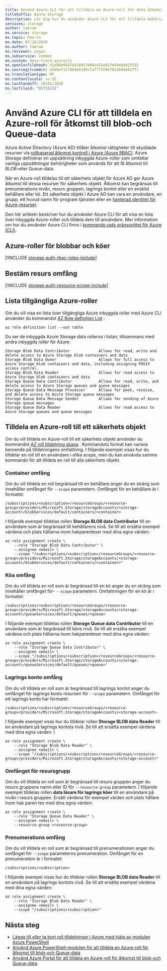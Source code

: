 ```yaml
---
title: Använd Azure CLI för att tilldela en Azure-roll för data åtkomst
titleSuffix: Azure Storage
description: Lär dig hur du använder Azure CLI för att tilldela behörigheter till ett Azure Active Directory säkerhets objekt med rollbaserad åtkomst kontroll i Azure (Azure RBAC). Azure Storage stöder inbyggda och Azure-anpassade roller för autentisering via Azure AD.
services: storage
author: tamram
ms.service: storage
ms.topic: how-to
ms.date: 07/16/2020
ms.author: tamram
ms.reviewer: ozgun
ms.subservice: common
ms.custom: devx-track-azurecli
ms.openlocfilehash: 31d98e0d37da1b957d86e425e01fe04de842f532
ms.sourcegitcommit: eb6bef1274b9e6390c7a77ff69bf6a3b94e827fc
ms.translationtype: MT
ms.contentlocale: sv-SE
ms.lasthandoff: 10/05/2020
ms.locfileid: "91715131"
---
```

# <a name="use-azure-cli-to-assign-an-azure-role-for-access-to-blob-and-queue-data"></a>Använd Azure CLI för att tilldela en Azure-roll för åtkomst till blob-och Queue-data

Azure Active Directory (Azure AD) tillåter åtkomst rättigheter till skyddade resurser via [rollbaserad åtkomst kontroll i Azure (Azure RBAC)](../../role-based-access-control/overview.md). Azure Storage definierar en uppsättning inbyggda Azure-roller som omfattar vanliga uppsättningar behörigheter som används för att få åtkomst till BLOB-eller Queue-data.

När en Azure-roll tilldelas till ett säkerhets objekt för Azure AD ger Azure åtkomst till dessa resurser för säkerhets objekt. Åtkomst kan begränsas till prenumerations nivån, resurs gruppen, lagrings kontot eller en enskild behållare eller kö. Ett säkerhets objekt i Azure AD kan vara en användare, en grupp, ett huvud namn för program tjänsten eller en [hanterad identitet för Azure-resurser](../../active-directory/managed-identities-azure-resources/overview.md).

Den här artikeln beskriver hur du använder Azure CLI för att visa en lista över inbyggda Azure-roller och tilldela dem till användare. Mer information om hur du använder Azure CLI finns i [kommando rads gränssnittet för Azure (CLI)](/cli/azure).

## <a name="azure-roles-for-blobs-and-queues"></a>Azure-roller för blobbar och köer

[!INCLUDE [storage-auth-rbac-roles-include](../../../includes/storage-auth-rbac-roles-include.md)]

## <a name="determine-resource-scope"></a>Bestäm resurs omfång

[!INCLUDE [storage-auth-resource-scope-include](../../../includes/storage-auth-resource-scope-include.md)]

## <a name="list-available-azure-roles"></a>Lista tillgängliga Azure-roller

Om du vill visa en lista över tillgängliga Azure inbyggda roller med Azure CLI använder du kommandot [AZ Role definition List](/cli/azure/role/definition#az-role-definition-list) :

```azurecli-interactive
az role definition list --out table
```

Du ser de inbyggda Azure Storage data rollerna i listan, tillsammans med andra inbyggda roller för Azure:

```Example
Storage Blob Data Contributor             Allows for read, write and delete access to Azure Storage blob containers and data
Storage Blob Data Owner                   Allows for full access to Azure Storage blob containers and data, including assigning POSIX access control.
Storage Blob Data Reader                  Allows for read access to Azure Storage blob containers and data
Storage Queue Data Contributor            Allows for read, write, and delete access to Azure Storage queues and queue messages
Storage Queue Data Message Processor      Allows for peek, receive, and delete access to Azure Storage queue messages
Storage Queue Data Message Sender         Allows for sending of Azure Storage queue messages
Storage Queue Data Reader                 Allows for read access to Azure Storage queues and queue messages
```

## <a name="assign-an-azure-role-to-a-security-principal"></a>Tilldela en Azure-roll till ett säkerhets objekt

Om du vill tilldela en Azure-roll till ett säkerhets objekt använder du kommandot [AZ roll tilldelning skapa](/cli/azure/role/assignment#az-role-assignment-create) . Kommandots format kan variera beroende på tilldelningens omfattning. I följande exempel visas hur du tilldelar en roll till en användare i olika scope, men du kan använda samma kommando för att tilldela en roll till alla säkerhets objekt.

### <a name="container-scope"></a>Container omfång

Om du vill tilldela en roll begränsad till en behållare anger du en sträng som innehåller omfånget för `--scope` parametern. Omfånget för en behållare är i formatet:

```
/subscriptions/<subscription>/resourceGroups/<resource-group>/providers/Microsoft.Storage/storageAccounts/<storage-account>/blobServices/default/containers/<container>
```

I följande exempel tilldelas rollen **Storage BLOB data Contributor** till en användare som är begränsad till behållarens nivå. Se till att ersätta exempel värdena och plats hållarna inom hakparenteser med dina egna värden:

```azurecli-interactive
az role assignment create \
    --role "Storage Blob Data Contributor" \
    --assignee <email> \
    --scope "/subscriptions/<subscription>/resourceGroups/<resource-group>/providers/Microsoft.Storage/storageAccounts/<storage-account>/blobServices/default/containers/<container>"
```

### <a name="queue-scope"></a>Köa omfång

Om du vill tilldela en roll som är begränsad till en kö anger du en sträng som innehåller omfånget för- `--scope` parametern. Omfattningen för en kö är i formatet:

```
/subscriptions/<subscription>/resourceGroups/<resource-group>/providers/Microsoft.Storage/storageAccounts/<storage-account>/queueServices/default/queues/<queue>
```

I följande exempel tilldelas rollen **Storage Queue data Contributor** till en användare som är begränsad till köns nivå. Se till att ersätta exempel värdena och plats hållarna inom hakparenteser med dina egna värden:

```azurecli-interactive
az role assignment create \
    --role "Storage Queue Data Contributor" \
    --assignee <email> \
    --scope "/subscriptions/<subscription>/resourceGroups/<resource-group>/providers/Microsoft.Storage/storageAccounts/<storage-account>/queueServices/default/queues/<queue>"
```

### <a name="storage-account-scope"></a>Lagrings konto omfång

Om du vill tilldela en roll som är begränsad till lagrings kontot anger du omfånget för lagrings konto resursen för `--scope` parametern. Omfånget för ett lagrings konto har formatet:

```
/subscriptions/<subscription>/resourceGroups/<resource-group>/providers/Microsoft.Storage/storageAccounts/<storage-account>
```

I följande exempel visas hur du tilldelar rollen **Storage BLOB data Reader** till en användare på lagrings kontots nivå. Se till att ersätta exempel värdena med dina egna värden: \

```azurecli-interactive
az role assignment create \
    --role "Storage Blob Data Reader" \
    --assignee <email> \
    --scope "/subscriptions/<subscription>/resourceGroups/<resource-group>/providers/Microsoft.Storage/storageAccounts/<storage-account>"
```

### <a name="resource-group-scope"></a>Omfånget för resursgrupp

Om du vill tilldela en roll som är begränsad till resurs gruppen anger du resurs gruppens namn eller ID för `--resource-group` parametern. I följande exempel tilldelas rollen **data läsare för lagrings köer** till en användare på nivån i resurs gruppen. Ersätt värdena för exempel värden och plats hållare inom hak paren tes med dina egna värden:

```azurecli-interactive
az role assignment create \
    --role "Storage Queue Data Reader" \
    --assignee <email> \
    --resource-group <resource-group>
```

### <a name="subscription-scope"></a>Prenumerations omfång

Om du vill tilldela en roll som är begränsad till prenumerationen anger du omfånget för `--scope` parameterns prenumeration. Omfånget för en prenumeration är i formatet:

```
/subscriptions/<subscription>
```

I följande exempel visas hur du tilldelar rollen **Storage BLOB data Reader** till en användare på lagrings kontots nivå. Se till att ersätta exempel värdena med dina egna värden: 

```azurecli-interactive
az role assignment create \
    --role "Storage Blob Data Reader" \
    --assignee <email> \
    --scope "/subscriptions/<subscription>"
```

## <a name="next-steps"></a>Nästa steg

- [Lägga till eller ta bort roll tilldelningar i Azure med hjälp av modulen Azure PowerShell](../../role-based-access-control/role-assignments-powershell.md)
- [Använd Azure PowerShell-modulen för att tilldela en Azure-roll för åtkomst till blob-och Queue-data](storage-auth-aad-rbac-powershell.md)
- [Använd Azure Portal för att tilldela en Azure-roll för åtkomst till blob-och Queue-data](storage-auth-aad-rbac-portal.md)
